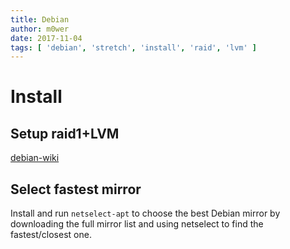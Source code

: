 ```yaml
---
title: Debian
author: m0wer
date: 2017-11-04
tags: [ 'debian', 'stretch', 'install', 'raid', 'lvm' ]
---
```



# Install

## Setup raid1+LVM

[debian-wiki](https://wiki.debian.org/DebianInstaller/SoftwareRaidRoot)

## Select fastest mirror

Install and run `netselect-apt` to choose the best Debian mirror by downloading
the full mirror list and using netselect to find the fastest/closest one.
